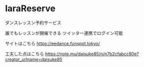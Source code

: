 # laraReserve

ダンスレッスン予約サービス

誰でもレッスンが開催できる
ツイッター連携でログイン可能

サイトはこちら
https://eedance.funspot.tokyo/

工夫した点はこちら
https://note.mu/daisuke85/n/n7b2cfabcc80e?creator_urlname=daisuke85
